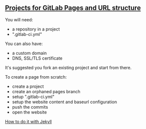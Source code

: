 ## [Projects for GitLab Pages and URL structure](https://docs.gitlab.com/ee/user/project/pages/getting_started_part_two.html)

You will need:
* a repository in a project
* ".gitlab-ci.yml"

You can also have:
* a custom domain
* DNS, SSL/TLS certificate

It's suggested you fork an existing project and start from there.  

To create a page from scratch:
* create a project
* create an orphaned pages branch
* setup ".gitlab-ci.yml"
* setup the website content and baseurl configuration
* push the commits
* open the website

[How to do it with Jekyll](https://github.com/MislavJaksic/Knowledge-Repository/tree/master/CICD/GitLab/Docs/CICD/GitLabPages/CICDGitLabPages)

